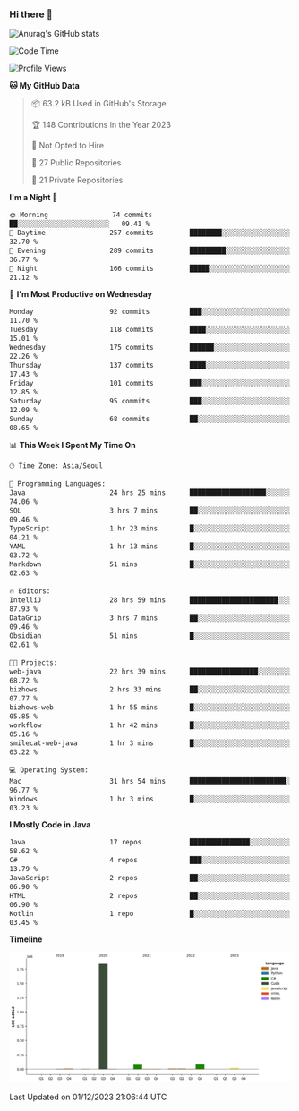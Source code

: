 ### Hi there 👋

![Anurag's GitHub stats](https://github-readme-stats.vercel.app/api?username=pllap&show_icons=true&theme=github_dark)

<!--START_SECTION:waka-->
![Code Time](http://img.shields.io/badge/Code%20Time-602%20hrs%201%20min-blue)

![Profile Views](http://img.shields.io/badge/Profile%20Views-0-blue)

**🐱 My GitHub Data** 

> 📦 63.2 kB Used in GitHub's Storage 
 > 
> 🏆 148 Contributions in the Year 2023
 > 
> 🚫 Not Opted to Hire
 > 
> 📜 27 Public Repositories 
 > 
> 🔑 21 Private Repositories 
 > 
**I'm a Night 🦉** 

```text
🌞 Morning                74 commits          ██░░░░░░░░░░░░░░░░░░░░░░░   09.41 % 
🌆 Daytime                257 commits         ████████░░░░░░░░░░░░░░░░░   32.70 % 
🌃 Evening                289 commits         █████████░░░░░░░░░░░░░░░░   36.77 % 
🌙 Night                  166 commits         █████░░░░░░░░░░░░░░░░░░░░   21.12 % 
```
📅 **I'm Most Productive on Wednesday** 

```text
Monday                   92 commits          ███░░░░░░░░░░░░░░░░░░░░░░   11.70 % 
Tuesday                  118 commits         ████░░░░░░░░░░░░░░░░░░░░░   15.01 % 
Wednesday                175 commits         ██████░░░░░░░░░░░░░░░░░░░   22.26 % 
Thursday                 137 commits         ████░░░░░░░░░░░░░░░░░░░░░   17.43 % 
Friday                   101 commits         ███░░░░░░░░░░░░░░░░░░░░░░   12.85 % 
Saturday                 95 commits          ███░░░░░░░░░░░░░░░░░░░░░░   12.09 % 
Sunday                   68 commits          ██░░░░░░░░░░░░░░░░░░░░░░░   08.65 % 
```


📊 **This Week I Spent My Time On** 

```text
🕑︎ Time Zone: Asia/Seoul

💬 Programming Languages: 
Java                     24 hrs 25 mins      ███████████████████░░░░░░   74.06 % 
SQL                      3 hrs 7 mins        ██░░░░░░░░░░░░░░░░░░░░░░░   09.46 % 
TypeScript               1 hr 23 mins        █░░░░░░░░░░░░░░░░░░░░░░░░   04.21 % 
YAML                     1 hr 13 mins        █░░░░░░░░░░░░░░░░░░░░░░░░   03.72 % 
Markdown                 51 mins             █░░░░░░░░░░░░░░░░░░░░░░░░   02.63 % 

🔥 Editors: 
IntelliJ                 28 hrs 59 mins      ██████████████████████░░░   87.93 % 
DataGrip                 3 hrs 7 mins        ██░░░░░░░░░░░░░░░░░░░░░░░   09.46 % 
Obsidian                 51 mins             █░░░░░░░░░░░░░░░░░░░░░░░░   02.61 % 

🐱‍💻 Projects: 
web-java                 22 hrs 39 mins      █████████████████░░░░░░░░   68.72 % 
bizhows                  2 hrs 33 mins       ██░░░░░░░░░░░░░░░░░░░░░░░   07.77 % 
bizhows-web              1 hr 55 mins        █░░░░░░░░░░░░░░░░░░░░░░░░   05.85 % 
workflow                 1 hr 42 mins        █░░░░░░░░░░░░░░░░░░░░░░░░   05.16 % 
smilecat-web-java        1 hr 3 mins         █░░░░░░░░░░░░░░░░░░░░░░░░   03.22 % 

💻 Operating System: 
Mac                      31 hrs 54 mins      ████████████████████████░   96.77 % 
Windows                  1 hr 3 mins         █░░░░░░░░░░░░░░░░░░░░░░░░   03.23 % 
```

**I Mostly Code in Java** 

```text
Java                     17 repos            ███████████████░░░░░░░░░░   58.62 % 
C#                       4 repos             ███░░░░░░░░░░░░░░░░░░░░░░   13.79 % 
JavaScript               2 repos             ██░░░░░░░░░░░░░░░░░░░░░░░   06.90 % 
HTML                     2 repos             ██░░░░░░░░░░░░░░░░░░░░░░░   06.90 % 
Kotlin                   1 repo              █░░░░░░░░░░░░░░░░░░░░░░░░   03.45 % 
```



**Timeline**

![Lines of Code chart](https://raw.githubusercontent.com/pllap/pllap/main/assets/bar_graph.png)


 Last Updated on 01/12/2023 21:06:44 UTC
<!--END_SECTION:waka-->


<!--
**pllap/pllap** is a ✨ _special_ ✨ repository because its `README.md` (this file) appears on your GitHub profile.

Here are some ideas to get you started:

- 🔭 I’m currently working on ...
- 🌱 I’m currently learning ...
- 👯 I’m looking to collaborate on ...
- 🤔 I’m looking for help with ...
- 💬 Ask me about ...
- 📫 How to reach me: ...
- 😄 Pronouns: ...
- ⚡ Fun fact: ...
-->
